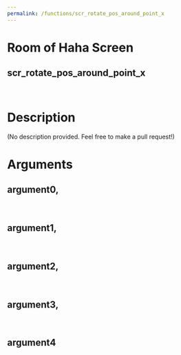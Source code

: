 ```yaml
---
permalink: /functions/scr_rotate_pos_around_point_x
---
```

# Room of Haha Screen  
## scr_rotate_pos_around_point_x  
&nbsp;  
# Description  
(No description provided. Feel free to make a pull request!) 
&nbsp;  
# Arguments
## argument0, 

&nbsp;  
## argument1, 

&nbsp;  
## argument2, 

&nbsp;  
## argument3, 

&nbsp;  
## argument4

&nbsp;  


